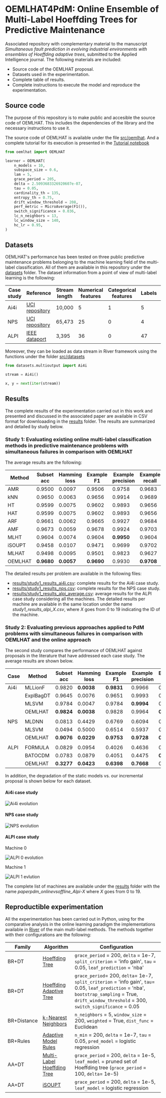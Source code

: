 # OEMLHAT4PdM: Online Ensemble of Multi-Label Hoeffding Trees for Predictive Maintenance

Associated repository with complementary material to the manuscript *Simultaneous fault prediction in evolving industrial environments with ensembles of Hoeffding adaptive trees*, submitted to the Applied Intelligence journal. The following materials are included:

* Source code of the OEMLHAT proposal.
* Datasets used in the experimentation.
* Complete table of results.
* Complete instructions to execute the model and reproduce the experimentation.

## Source code

The purpose of this repository is to make public and accesible the source code of OEMLHAT. This includes the dependencies of the library and the necessary instructions to use it.

The source code of OEMLHAT is available under the file [src/oemlhat](src/oemlhat.py). And a complete tutorial for its execution is presented in the [Tutorial notebook](src/tutorial.ipynb)

```python
from oemlhat import OEMLHAT

learner = OEMLHAT(
    n_models = 10,
    subspace_size = 0.6,
    lam = 5,
    grace_period = 205,
    delta = 2.5093683326920607e-07,
    tau = 0.05,
    cardinality_th = 135,
    entropy_th = 0.75,
    drift_window_threshold = 208,
    perf_metric = MicroAverage(F1()),
    switch_significance = 0.036,
    lc_n_neighbors = 13,
    lc_window_size = 140,
    hc_lr = 0.95,
)
```

## Datasets

OEMLHAT's performance has been tested on three public predictive maintenance problems belonging to the machine learning field of the multi-label classification. All of them are available in this repository under the [datasets](datasets) folder. The dataset information from a point of view of multi-label learning is the following:

| Case study | Reference | Stream length | Numerical features | Categorical features | Labels | Cardinality | Density |
|-----------|-----|-----------------|----------------------|------------------------|--------|-------------|---------|
| Ai4i      | [UCI repository](https://archive.ics.uci.edu/ml/datasets/AI4I+2020+Predictive+Maintenance+Dataset) | 10,000          | 5                    | 1                      | 5      | 3.75e-2     | 7.46e-3 |
| NPS     | [UCI repository](https://archive.ics.uci.edu/dataset/316/condition+based+maintenance+of+naval+propulsion+plants) | 65,473          | 25                   | 0                      | 4      | 2.00        | 0.50    |
| ALPI   | [IEEE dataport](https://ieee-dataport.org/open-access/alarm-logs-packaging-industry-alpi) | 3,395           | 36                   | 0                      | 47     | 2.83        | 6.16e-2 |

Moreover, they can be loaded as data stream in River framework using the functions under the folder [src/datasets](src/datasets/)

```python
from datasets.multioutput import Ai4i

stream = Ai4i()

x, y = next(iter(stream))
```

## Results

The complete results of the experimentation carried out in this work and presented and discussed in the associated paper are available in CSV format for downloaading in the [results](results) folder. The results are summarized and detailed by study below.

### Study 1: Evaluating existing online multi-label classification methods in predictive maintenance problems with simultaneous failures in comparison with OEMLHAT

The average results are the following:

| Method | Subset acc | Hamming loss | Example F1 | Example precision | Example recall | Micro F1 | Micro precision | Micro recall | Macro F1 | Macro precision | Macro recall |
|---|---|---|---|---|---|---|---|---|---|---|---|
| AMR | 0.9500 | 0.0097 | 0.9506 | 0.9758 | 0.9683 | 0.2533 | 0.2960 | 0.2214 | 0.1702 | 0.1967 | 0.1509 |
| kNN | 0.9650 | 0.0063 | 0.9656 | 0.9914 | 0.9689 | 0.3615 | 0.7074 | 0.2427 | 0.1911 | 0.4993 | 0.1630 |
| HT | 0.9599 | 0.0075 | 0.9602 | 0.9893 | 0.9656 | 0.2252 | 0.4843 | 0.1467 | 0.1000 | 0.5033 | 0.0952 |
| HAT | 0.9599 | 0.0075 | 0.9602 | 0.9893 | 0.9656 | 0.2252 | 0.4843 | 0.1467 | 0.1000 | 0.5033 | 0.0952 |
| ARF | 0.9661 | 0.0062 | 0.9665 | 0.9927 | 0.9684 | 0.3517 | 0.7831 | 0.2267 | 0.1749 | 0.7965 | 0.1496 |
| AMF | 0.9673 | 0.0059 | 0.9678 | 0.9924 | 0.9703 | 0.4161 | 0.7871 | 0.2828 | **0.2480** | 0.6249 | 0.1938 |
| MLHT | 0.9604 | 0.0074 | 0.9604 | **0.9950** | 0.9604 | 0.0000 | **0.9950** | 0.0000 | 0.0000 | **0.9950** | 0.0000 |
| iSOUPT | 0.9458 | 0.0107 | 0.9471 | 0.9699 | 0.9702 | 0.2794 | 0.2786 | 0.2801 | 0.1954 | 0.1957 | **0.1952** |
| MLHAT | 0.9498 | 0.0095 | 0.9501 | 0.9823 | 0.9627 | 0.0940 | 0.1595 | 0.0667 | 0.0638 | 0.1023 | 0.0466 |
| OEMLHAT | **0.9680** | **0.0057** | **0.9690** | 0.9930 | **0.9708** | **0.5075** | 0.8768 | **0.3571** | 0.1820 | 0.8734 | 0.1769 |

The detailed results per problem are available in the following files:

* [results/study1_results_ai4i.csv](results/study1_results_ai4i.csv): complete results for the Ai4i case study.
* [results/study1_results_nps.csv](results/study1_results_nps.csv): complete results for the NPS case study.
* [results/study1_results_alpi_average.csv](results/study1_results_alpi_average.csv): average results for the ALPI case study considering all the machines. The detailed results per machine are available in the same location under the name *study1_results_alpi_X.csv*, where *X* goes from 0 to 19 indicating the ID of the machine.

### Study 2: Evaluating previous approaches applied to PdM problems with simultaneous failures in comparison with OEMLHAT and the online approach

The second study compares the performance of OEMLHAT against proposals in the literature that have addressed each case study. The average results are shown below.

| Case | Method | Subset acc | Hamming loss | Example F1 | Example precision | Example recall | Micro F1 | Micro precision | Micro recall | Macro F1 | Macro precision | Macro recall |
|---|---|---|---|---|---|---|---|---|---|---|---|---|
| Ai4i | MLLionF | 0.9820 | **0.0038** | **0.9831** | 0.9966 | 0.9855 | 0.4607 | 0.7069 | 0.3417 | **0.2644** | 0.6158 | 0.4047 |
|  | ExplBagDT | 0.9645 | 0.0076 | 0.9651 | 0.9993 | 0.9656 | 0.2508 | **0.9048** | 0.1456 | 0.1986 | **0.9636** | 0.1370 |
|  | MLSVM | 0.9784 | 0.0047 | 0.9784 | **0.9994** | 0.9790 | 0.0781 | 0.6250 | 0.0417 | 0.2444 | 0.9250 | 0.2270 |
|  | OEMLHAT | **0.9824** | **0.0038** | 0.9828 | 0.9964 | **0.9863** | **0.4751** | 0.7049 | **0.3583** | 0.2604 | 0.3709 | **0.4108** |
||||||||||||||
| NPS | MLDNN | 0.0813 | 0.4429 | 0.6769 | 0.6094 | 0.6891 | 0.6512 | 0.6115 | 0.6965 | 0.5717 | 0.7123 | 0.7500 |
|  | MLSVM | 0.0494 | 0.5000 | 0.6514 | 0.5937 | 0.5087 | 0.5429 | 0.5937 | 0.5000 | 0.3725 | 0.7969 | 0.5000 |
|  | OEMLHAT | **0.9076** | **0.0229** | **0.9753** | **0.9728** | **0.9854** | **0.9758** | **0.9694** | **0.9824** | **0.9719** | **0.9646** | **0.9796** |
||||||||||||||
| ALPI | FORMULA | 0.0829 | 0.0954 | 0.4026 | 0.4636 | 0.7689 | 0.4190 | 0.3528 | 0.5436 | 0.2624 | **0.7223** | 0.3322 |
|  | BATOCDM | 0.0783 | 0.0879 | 0.4051 | 0.4475 | **0.7712** | 0.4203 | 0.3589 | 0.5269 | 0.2434 | 0.7003 | 0.3187 |
|  | OEMLHAT | **0.3277** | **0.0423** | **0.6398** | **0.7668** | 0.7660 | **0.6359** | **0.6819** | **0.6063** | **0.6180** | 0.7012 | **0.5913** |

In addition, the degradation of the static models vs. our incremental proposal is shown below for each dataset.

#### Ai4i case study

![Ai4i evolution](results/paperpdm_onlinevsoffline_Ai4i.jpg)

#### NPS case study

![NPS evolution](results/paperpdm_onlinevsoffline_Naval.jpg)

#### ALPI case study

Machine 0

![ALPI 0 evolution](results/paperpdm_onlinevsoffline_Alpi-0.jpg)

Machine 1

![ALPI 1 evlution](results/paperpdm_onlinevsoffline_Alpi-1.jpg)

The complete list of machines are available under the [results](results) folder with the name *paperpdm_onlinevsoffline_Alpi-X* where *X* goes from 0 to 19.

## Reproductible experimentation

All the experimentation has been carried out in Python, using for the comparative analysis in the online learning paradigm the implementations available in [River](https://riverml.xyz) of the main multi-label methods. The methods together with their configurations are the following:

| Family      | Algorithm  | Configuration |
|-------------|------------|--------|
| BR+DT       | [Hoeffding Tree](https://riverml.xyz/latest/api/tree/HoeffdingTreeClassifier/)   | `grace_period` = 200, `delta` = 1e-7, `split_criterion` =  'info gain', `tau` = 0.05, `leaf_prediction` = 'nba'|
| BR+DT       | [Hoeffding Adaptive Tree](https://riverml.xyz/latest/api/tree/HoeffdingAdaptiveTreeClassifier/)  | `grace_period`= 200, `delta`= 1e-7, `split_criterion` = 'info gain', `tau`= 0.05, `leaf_prediction` = 'nba', `bootstrap_sampling` = True, `drift_window_threshold` = 300, `switch_significance` = 0.05 |
| BR+Distance | [k-Nearest Neighbors](https://riverml.xyz/latest/api/neighbors/KNNClassifier/)  | `n_neighbors` = 5, `window_size` = 200, `weighted` = True, `dist_func` = Euclidean |
| BR+Rules    | [Adaptive Model Rules](https://riverml.xyz/latest/api/rules/AMRules/)  | `n_min` = 200, `delta` = 1e-7, `tau` = 0.05, `pred_model` = logistic regression |
| AA+DT       | [Multi-Label Hoeffding Tree](src/multioutput/mlht.py) | `grace_period` = 200, `delta` = 1e-5, `leaf_model` = pruned set of Hoeffding tree (`grace_period` = 100, `delta`= 1e-5) |
| AA+DT        | [iSOUPT](https://riverml.xyz/latest/api/tree/iSOUPTreeRegressor/)        | `grace_period` = 200, `delta` = 1e-5, `leaf_model` = logistic regression |
